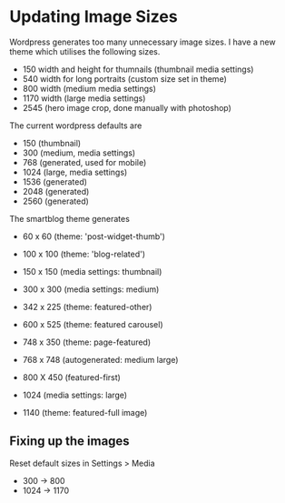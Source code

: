 # Updating Image Sizes

Wordpress generates too many unnecessary image sizes. I have a new theme which utilises the following sizes.

- 150 width and height for thumnails (thumbnail media settings)
- 540 width for long portraits (custom size set in theme)
- 800 width (medium media settings)
- 1170 width (large media settings)
- 2545 (hero image crop, done manually with photoshop)

The current wordpress defaults are

- 150 (thumbnail)
- 300 (medium, media settings)
- 768 (generated, used for mobile)
- 1024 (large, media settings)
- 1536 (generated)
- 2048 (generated)
- 2560 (generated)

The smartblog theme generates

- 60 x 60 (theme: 'post-widget-thumb')

- 100 x 100 (theme: 'blog-related')
- 150 x 150 (media settings: thumbnail)

- 300 x 300 (media settings: medium)
- 342 x 225 (theme: featured-other)
- 600 x 525 (theme: featured carousel)
- 748 x 350 (theme: page-featured)
- 768 x 748 (autogenerated: medium large)
- 800 X 450 (featured-first)
- 1024 (media settings: large)
- 1140 (theme: featured-full image)

## Fixing up the images

Reset default sizes in Settings > Media

- 300  → 800
- 1024  → 1170

